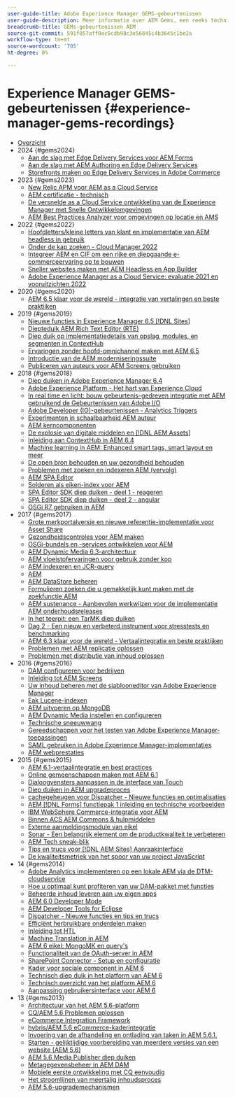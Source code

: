```yaml
---
user-guide-title: Adobe Experience Manager GEMS-gebeurtenissen
user-guide-description: Meer informatie over AEM Gems, een reeks technische diepteduiken van Adobe Experience Manager-experts.
breadcrumb-title: GEMs-gebeurtenissen AEM
source-git-commit: 591f057aff0ec9cdb98c3e56845c4b3645c1be2a
workflow-type: tm+mt
source-wordcount: '705'
ht-degree: 0%

---
```



# Experience Manager GEMS-gebeurtenissen {#experience-manager-gems-recordings}

+ [Overzicht](overview.md)
+ 2024 {#gems2024}
   + [Aan de slag met Edge Delivery Services voor AEM Forms](/gems2024/edge-delivery-for-aem-forms.md)
   + [Aan de slag met AEM Authoring en Edge Delivery Services](/help/experience-manager-gems/gems2024/aem-authoring-and-edge-delivery.md)
   + [Storefronts maken op Edge Delivery Services in Adobe Commerce](/help/experience-manager-gems/gems2024/storefronts-on-edge-delivery-with-adobe-commerce.md)
+ 2023 {#gems2023}
   + [New Relic APM voor AEM as a Cloud Service](gems2023/newrelic-apm-for-aem-cloud-service.md)
   + [AEM certificatie - technisch](gems2023/aem-certification-technical.md)
   + [De versnelde as a Cloud Service ontwikkeling van de Experience Manager met Snelle Ontwikkelomgevingen](/help/experience-manager-gems/gems2023/rapid-development-environments.md)
   + [AEM Best Practices Analyzer voor omgevingen op locatie en AMS](gems2023/aem-best-practices-analyzer.md)
+ 2022 {#gems2022}
   + [Hoofdletters/kleine letters van klant en implementatie van AEM headless in gebruik](gems2022/customer-use-case-and-implementation-of-aem-headless-in-use.md)
   + [Onder de kap zoeken - Cloud Manager 2022](gems2022/looking-under-the-hood-cloud-manager-2022.md)
   + [Integreer AEM en CIF om een rijke en diepgaande e-commerceervaring op te bouwen](gems2022/aem-and-cif-framework-integration.md)
   + [Sneller websites maken met AEM Headless en App Builder](gems2022/build-sites-faster-with-headless-and-appbuilder.md)
   + [Adobe Experience Manager as a Cloud Service: evaluatie 2021 en vooruitzichten 2022](gems2022/aemcloudservice-2021-review-and-outlook.md)
+ 2020 {#gems2020}
   + [AEM 6.5 klaar voor de wereld - integratie van vertalingen en beste praktijken](gems2020/aem65-readyfortheworld-translationintegration-bestpractices.md)
+ 2019 {#gems2019}
   + [Nieuwe functies in Experience Manager 6.5 [!DNL Sites]](gems2019/adobe-experience-manager-6-5-sites-whats-new.md)
   + [Diepteduik AEM Rich Text Editor (RTE)](gems2019/aem-rich-text-editor-rte-deep-dive1.md)
   + [Diep duik op implementatiedetails van opslag, modules, en segmenten in ContextHub](gems2019/contexthub-deep-dive.md)
   + [Ervaringen zonder hoofd-omnichannel maken met AEM 6.5](gems2019/creating-headless-omnichannel-experiences-with-aem-65.md)
   + [Introductie van de AEM moderniseringssuite](gems2019/introducing-the-aem-modernization-suite.md)
   + [Publiceren van auteurs voor AEM Screens gebruiken](gems2019/leveraging-author-publish-for-aem-screens.md)
+ 2018 {#gems2018}
   + [Diep duiken in Adobe Experience Manager 6.4](gems2018/aem-6-4-technical-sneak-peek.md)
   + [Adobe Experience Platform - Het hart van Experience Cloud](gems2018/aem-acp.md)
   + [In real time en licht: bouw gebeurtenis-gedreven integratie met AEM gebruikend de Gebeurtenissen van Adobe I/O](gems2018/aem-adobe-io.md)
   + [Adobe Developer (IO)-gebeurtenissen - Analytics Triggers](gems2018/aem-analytics-triggers.md)
   + [Experimenten in schaalbaarheid AEM auteur](gems2018/aem-author-scalability1.md)
   + [AEM kerncomponenten](gems2018/aem-core-components.md)
   + [De explosie van digitale middelen en [!DNL AEM Assets]](gems2018/aem-digital-asset-explosion.md)
   + [Inleiding aan ContextHub in AEM 6.4](gems2018/aem-intro-to-contexthub.md)
   + [Machine learning in AEM: Enhanced smart tags, smart layout en meer](gems2018/aem-machine-learning.md)
   + [De open bron behouden en uw gezondheid behouden](gems2018/aem-maintaining-open-source.md)
   + [Problemen met zoeken en indexeren AEM (vervolg)](gems2018/aem-query-and-index-troubleshooting2.md)
   + [AEM SPA Editor](gems2018/aem-spa-editor.md)
   + [Solderen als eiken-index voor AEM](gems2018/solr-as-an-oak-index-for-aem.md)
   + [SPA Editor SDK diep duiken - deel 1 - reageren](gems2018/spa-editor-sdk-deep-dive-react.md)
   + [SPA Editor SDK diep duiken - deel 2 - angular](gems2018/spa-editor-sdk-deep-dive-angular.md)
   + [OSGi R7 gebruiken in AEM](gems2018/using-osgi-r7-in-aem.md)
+ 2017 {#gems2017}
   + [Grote merkportalversie en nieuwe referentie-implementatie voor Asset Share](gems2017/aem-brand-portal.md)
   + [Gezondheidscontroles voor AEM maken](gems2017/aem-building-health-checks-for-aem.md)
   + [OSGi-bundels en -services ontwikkelen voor AEM](gems2017/aem-developing-osgi-bundles-services-for-aem.md)
   + [AEM Dynamic Media 6.3-architectuur](gems2017/aem-dynamic-media-architecture.md)
   + [AEM vloeistofervaringen voor gebruik zonder kop](gems2017/aem-headless-usecases.md)
   + [AEM indexeren en JCR-query](gems2017/aem-indexing-jcr-query.md)
   + [AEM](gems2017/aem-integrations.md)
   + [AEM DataStore beheren](gems2017/aem-managing-aem-datastore.md)
   + [Formulieren zoeken die u gemakkelijk kunt maken met de zoekfunctie AEM](gems2017/aem-search-forms-using-querybuilder.md)
   + [AEM sustenance - Aanbevolen werkwijzen voor de implementatie AEM onderhoudsreleases](gems2017/aem-sustenance-best-practices-deploying-maintenance-releases.md)
   + [In het teerpit: een TarMK diep duiken](gems2017/aem-tarmk-deepdive.md)
   + [Dag 2 - Een nieuw en verbeterd instrument voor stresstests en benchmarking](gems2017/aem-toughday2-stress-testing-benchmarking-tool.md)
   + [AEM 6.3 klaar voor de wereld - Vertaalintegratie en beste praktijken](gems2017/aem-translation-best-practices.md)
   + [Problemen met AEM replicatie oplossen](gems2017/aem-troubleshooting-aem-replication.md)
   + [Problemen met distributie van inhoud oplossen](gems2017/aem-troubleshooting-sling.md)
+ 2016 {#gems2016}
   + [DAM configureren voor bedrijven](gems2016/aem-configuring-dam-for-enterprise.md)
   + [Inleiding tot AEM Screens](gems2016/aem-introduction-to-aem-screens.md)
   + [Uw inhoud beheren met de sjablooneditor van Adobe Experience Manager](gems2016/aem-managing-content-with-template-editor.md)
   + [Eak Lucene-indexen](gems2016/aem-oak-lucene-indexes.md)
   + [AEM uitvoeren op MongoDB](gems2016/aem-running-aem-on-mongodb.md)
   + [AEM Dynamic Media instellen en configureren](gems2016/aem-setup-and-configure-aem-dynamic-media.md)
   + [Technische sneeuwwang](gems2016/aem-technical-sneak-peek.md)
   + [Gereedschappen voor het testen van Adobe Experience Manager-toepassingen](gems2016/aem-testing-tools-for-aem-apps.md)
   + [SAML gebruiken in Adobe Experience Manager-implementaties](gems2016/aem-utilizing-saml-in-aem-deployments.md)
   + [AEM webprestaties](gems2016/aem-web-performance.md)
+ 2015 {#gems2015}
   + [AEM 6.1-vertaalintegratie en best practices](gems2015/aem-6-1-translation-integration-and-best-practices.md)
   + [Online gemeenschappen maken met AEM 6.1](gems2015/aem-creating-online-communities-with-aem-6-1.md)
   + [Dialoogvensters aanpassen in de interface van Touch](gems2015/aem-customizing-dialog-fields-in-touch-ui.md)
   + [Diep duiken in AEM upgradeproces](gems2015/aem-deep-dive-into-aem-upgrade-process.md)
   + [cachegeheugen voor Dispatcher - Nieuwe functies en optimalisaties](gems2015/aem-dispatcher-caching-new-features-and-optimizations.md)
   + [AEM [!DNL Forms] functiepak 1 inleiding en technische voorbeelden](gems2015/aem-forms-feature-pack-1-introduction-and-technical-samples.md)
   + [IBM WebSphere Commerce-integratie voor AEM](gems2015/aem-ibm-websphere-commerce-integration-for-aem.md)
   + [Binnen ACS AEM Commons &amp; hulpmiddelen](gems2015/aem-inside-acs-aem-commons-and-tools.md)
   + [Externe aanmeldingsmodule van eikel](gems2015/aem-oak-external-login-module-authenticating-with-ldap-and-beyond.md)
   + [Sonar - Een belangrijk element om de productkwaliteit te verbeteren](gems2015/aem-sonar-a-key-element-to-improve-product-quality.md)
   + [AEM Tech sneak-blik](gems2015/aem-tech-sneak-peek.md)
   + [Tips en trucs voor [!DNL AEM Sites] Aanraakinterface](gems2015/aem-tips-and-tricks-for-aem-sites-touch-ui.md)
   + [De kwaliteitsmetriek van het spoor van uw project JavaScript](gems2015/aem-track-quality-metrics-of-your-javascript-project.md)
+ 14 {#gems2014}
   + [Adobe Analytics implementeren op een lokale AEM via de DTM-cloudservice](gems2014/aem-adobe-analytics-dynamic-tag-management.md)
   + [Hoe u optimaal kunt profiteren van uw DAM-pakket met functies](gems2014/aem-dam-feature-pack.md)
   + [Beheerde inhoud leveren aan uw eigen apps](gems2014/aem-delivering-managed-content-to-your-native-apps.md)
   + [AEM 6.0 Developer Mode](gems2014/aem-developer-mode.md)
   + [AEM Developer Tools for Eclipse](gems2014/aem-developer-tools-for-eclipse.md)
   + [Dispatcher - Nieuwe functies en tips en trucs](gems2014/aem-dispatcher.md)
   + [Efficiënt herbruikbare onderdelen maken](gems2014/aem-efficiently-build-reusable-components.md)
   + [Inleiding tot HTL](gems2014/aem-introduction-to-htl.md)
   + [Machine Translation in AEM](gems2014/aem-machine-translation-in-aem.md)
   + [AEM 6 eikel: MongoMK en query&#39;s](gems2014/aem-oak-mongomk-and-queries.md)
   + [Functionaliteit van de OAuth-server in AEM](gems2014/aem-oauth-server-functionality-in-aem.md)
   + [SharePoint Connector - Setup en configuratie](gems2014/aem-sharepoint-connector-setup-and-configuration.md)
   + [Kader voor sociale component in AEM 6](gems2014/aem-social-component-framework-in-aem-6.md)
   + [Technisch diep duik in het platform van AEM 6](gems2014/aem-technical-deep-dive-into-the-aem-6-platform.md)
   + [Technisch overzicht van het platform AEM 6](gems2014/aem-technical-overview-of-the-aem-6-platform.md)
   + [Aanpassing gebruikersinterface voor AEM 6](gems2014/aem-user-interface-customization-for-aem6.md)
+ 13 {#gems2013}
   + [Architectuur van het AEM 5.6-platform](gems2013/aem-architecture-of-the-aem-5-6-platform.md)
   + [CQ/AEM 5.6 Problemen oplossen](gems2013/aem-cq-aem-5-6-troubleshooting.md)
   + [eCommerce Integration Framework](gems2013/aem-ecommerce-integration-framework.md)
   + [hybris/AEM 5.6 eCommerce-kaderintegratie](gems2013/aem-hybris-ecommerce-framework-integration.md)
   + [Invoering van de afhandeling en ontlading van taken in AEM 5.6.1.](gems2013/aem-job-handling-and-offloading.md)
   + [Starten - gelijktijdige voorbereiding van meerdere versies van een website (AEM 5.6)](gems2013/aem-launches.md)
   + [AEM 5.6 Media Publisher diep duiken](gems2013/aem-media-publisher-deep-dive.md)
   + [Metagegevensbeheer in AEM DAM](gems2013/aem-metadata-management-in-aem-dam.md)
   + [Mobiele eerste ontwikkeling met CQ eenvoudig](gems2013/aem-mobile-first-development-with-cq-made-easy.md)
   + [Het stroomlijnen van meertalig inhoudsproces](gems2013/aem-streamlining-multilingual-content-process.md)
   + [AEM 5.6-upgrademechanismen](gems2013/aem-upgrade-mechanisms.md)

<!--
+ [Archive] {#archive}
    + [AEM 6 Oak: MongoMK and Queries](archive/aem-oak-mongomk-and-queries.md)
    + [Search forms made easy with the AEM querybuilder](archive/aem-search-forms-using-querybuilder.md)
    + [Deep Dive on implementation details of stores, modules and segments in ContextHub](archive/contexthub-deep-dive.md)
    + [AEM Web Performance](archive/aem-web-performance.md)
    + [AEM Query and Index Troubleshooting](archive/aem-query-and-index-troubleshooting.md)
    + [User Interface Customization for AEM 6](archive/aem-user-interface-customization-for-aem6.md)
    + [Technical Sneak Peek](archive/aem-technical-sneak-peek.md)
    + [Customizing Dialog Fields in Touch UI](archive/aem-customizing-dialog-fields-in-touch-ui.md)
    + [Building Health Checks for AEM](archive/aem-building-health-checks-for-aem.md)
    + [Running AEM on MongoDB](archive/aem-running-aem-on-mongodb.md)
    + [AEM 5.6 Media Publisher Deep Dive ](archive/aem-media-publisher-deep-dive.md)
    + [AEM Fluid Experiences for headless usecases](archive/aem-headless-usecases.md)
    + [The Digital Asset Explosion & AEM Assets](archive/aem-digital-asset-explosion.md)
    + [Introduction of Job Handling and Offloading in AEM 5.6.1. ](archive/aem-job-handling-and-offloading.md)
    + [Technical Overview of the AEM 6 Platform](archive/aem-technical-overview-of-the-aem-6-platform.md)
    + [Launches: concurrent preparation of multiple versions of a website (AEM 5.6) ](archive/aem-launches.md)
    + [Efficiently Build Reusable Components](archive/aem-efficiently-build-reusable-components.md)
    + [AEM Integrations - a solid foundation goes a long way](archive/aem-integrations.md)
    + [Dispatcher - New features and best practices](archive/aem-dispatcher.md)
    + [Adobe Experience Manager 6.5 Sites - What's New](archive/adobe-experience-manager-6-5-sites-whats-new.md)
    + [Oak's External Login Module - Authenticating with LDAP and Beyond](archive/aem-oak-external-login-module-authenticating-with-ldap-and-beyond.md)
    + [Troubleshooting AEM Replication](archive/aem-troubleshooting-aem-replication.md)
    + [Metadata Management in AEM DAM](archive/aem-metadata-management-in-aem-dam.md)
    + [AEM 6.5 Ready for the World - Translation Integration & Best Practices](archive/aem65-readyfortheworld-translationintegration-bestpractices.md)
    + [hybris/AEM 5.6 eCommerce framework integration](archive/aem-hybris-ecommerce-framework-integration.md)
    + [How to deploy Adobe Analytics on a local AEM instance by using the Dynamic Tag Management cloud service](archive/aem-adobe-analytics-dynamic-tag-management.md)
    + [eCommerce Integration Framework ](archive/aem-ecommerce-integration-framework.md)
    + [Real-time and lightweight: build event-driven integrations with AEM using Adobe I/O Events](archive/aem-adobe-io.md)
    + [AEM Tech Sneak Peek](archive/aem-tech-sneak-peek.md)
    + [AEM Rich Text Editor (RTE) Deep Dive](archive/aem-rich-text-editor-rte-deep-dive1.md)
    + [Deep dive into AEM upgrade process](archive/aem-deep-dive-into-aem-upgrade-process.md)
    + [AEM SPA Editor](archive/aem-spa-editor.md)
    + [MSM and Translation: Best Practices ](archive/aem-msm-and-translation-best-practices.md)
    + [AEM Indexing and JCR Query](archive/aem-indexing-jcr-query.md)
    + [IBM WebSphere Commerce Integration for AEM](archive/aem-ibm-websphere-commerce-integration-for-aem.md)
    + [Setup and Configure AEM Dynamic Media](archive/aem-setup-and-configure-aem-dynamic-media.md)
    + [Leveraging author-publish for AEM Screens](archive/leveraging-author-publish-for-aem-screens.md)
    + [Experiments in AEM Author Scalability](archive/aem-author-scalability1.md)
    + [Introduction to AEM Screens](archive/aem-introduction-to-aem-screens.md)
    + [Creating Headless Omnichannel Experiences with AEM 6.5](archive/creating-headless-omnichannel-experiences-with-aem-65.md)
    + [Developing OSGi Bundles and Services for AEM](archive/aem-developing-osgi-bundles-services-for-aem.md)
    + [Technical Deep Dive into the AEM 6 Platform](archive/aem-technical-deep-dive-into-the-aem-6-platform.md)
    + [Adobe Experience Platform - The Heart of Experience Cloud](archive/aem-acp.md)
    + [Social Component Framework in AEM 6](archive/aem-social-component-framework-in-aem-6.md)
    + [Mobile-First Development with CQ Made Easy](archive/aem-mobile-first-development-with-cq-made-easy.md)
    + [AEM Core Components](archive/aem-core-components.md)
    + [AEM SPA Editor](archive/jcr-aem-spa-editor.md)
    + [Major Brand Portal Release and new reference implementation for Asset Share](archive/aem-brand-portal.md)
    + [Utilizing SAML in Adobe Experience Manager deployments](archive/aem-utilizing-saml-in-aem-deployments.md)
    + [AEM 6.0 Developer Mode](archive/aem-developer-mode.md)
    + [AEM [!DNL Forms] Feature Pack 1 introduction and technical samples](archive/aem-forms-feature-pack-1-introduction-and-technical-samples.md)
    + [CQ/AEM 5.6 Troubleshooting](archive/aem-cq-aem-5-6-troubleshooting.md)
    + [AEM Dynamic Media 6.3 Architecture](archive/aem-dynamic-media-architecture.md)
    + [Inside ACS AEM Commons & Tools](archive/aem-inside-acs-aem-commons-and-tools.md)
    + [Creating online Communities with AEM 6.1](archive/aem-creating-online-communities-with-aem-6-1.md)
    + [OAuth Server functionality in AEM - Embrace Federation and unleash your REST APIs!](archive/aem-oauth-server-functionality-in-aem.md)
    + [Into the tar pit: a TarMK deep dive](archive/aem-tarmk-deepdive.md)
    + [Oak Lucene Indexes](archive/aem-oak-lucene-indexes.md)
    + [AEM Developer Tools for Eclipse](archive/aem-developer-tools-for-eclipse.md)
    + [Solr as an Oak index for AEM](archive/solr-as-an-oak-index-for-aem1.md)
    + [Toughday2 - A new and improved stress testing and benchmarking tool](archive/aem-toughday2-stress-testing-benchmarking-tool.md)
    + [Introduction to ContextHub in AEM 6.4](archive/aem-intro-to-contexthub.md)
    + [Configuring the DAM for Enterprise](archive/aem-configuring-dam-for-enterprise.md)
    + [Managing AEM DataStore](archive/aem-managing-aem-datastore.md)
    + [AEM Sustenance - Best Practices for deploying AEM Maintenance Releases](archive/aem-sustenance-best-practices-deploying-maintenance-releases.md)
    + [Maintaining Open Source While Maintaining Your Sanity](archive/aem-maintaining-open-source.md)
    + [SPA Editor SDK Deep Dive - Part 1 - React ](archive/spa-editor-sdk-deep-dive-react.md)
    + [Tools to use for testing Adobe Experience Manager applications](archive/aem-testing-tools-for-aem-apps.md)
    + [Machine Learning in AEM: Enhanced Smart Tags, Smart Layout and more](archive/aem-machine-learning.md)
    + [Tips and tricks for AEM Sites Touch UI](archive/aem-tips-and-tricks-for-aem-sites-touch-ui.md)
    + [Dispatcher Caching - New Features and Optimizations](archive/aem-dispatcher-caching-new-features-and-optimizations.md)
    + [How to get the most out of your DAM Feature Pack](archive/aem-dam-feature-pack.md)
    + [Troubleshooting Sling Content Distribution](archive/aem-troubleshooting-sling.md)
    + [Introduction to HTL](archive/aem-introduction-to-htl.md)
    + [Delivering Managed Content to your Native Apps](archive/aem-delivering-managed-content-to-your-native-apps.md)
    + [SharePoint Connector - Setup and Configuration](archive/aem-sharepoint-connector-setup-and-configuration.md)
    + [AEM 6.1 Translation Integration & Best Practices](archive/aem-6-1-translation-integration-and-best-practices.md)
    + [Managing your content with the template editor of Adobe Experience Manager](archive/aem-managing-content-with-template-editor.md)
    + [SPA Editor SDK Deep Dive - Part 2 - Angular](archive/spa-editor-sdk-deep-dive-angular.md)
    + [Sonar - A key element to improve product quality](archive/aem-sonar-a-key-element-to-improve-product-quality.md)
    + [AEM 6.3 Ready for the World - Translation Integration & Best Practices](archive/aem-translation-best-practices.md)
    + [AEM 5.6 upgrade mechanisms ](archive/aem-upgrade-mechanisms.md)
    + [Track quality metrics of your Javascript project](archive/aem-track-quality-metrics-of-your-javascript-project.md)
    + [Streamlining multilingual content process](archive/aem-streamlining-multilingual-content-process.md)
    + [Deep Dive into Adobe Experience Manager 6.4](archive/aem-6-4-technical-sneak-peek.md)
    + [Machine Translation in AEM](archive/aem-machine-translation-in-aem.md)
    + [Using OSGi R7 in AEM](archive/using-osgi-r7-in-aem.md)
    + [Architecture of the AEM 5.6 Platform](archive/aem-architecture-of-the-aem-5-6-platform.md)
    + [Adobe I/O Events - Analytics Triggers](archive/aem-analytics-triggers.md)
    + [Introducing the AEM Modernization Suite](archive/introducing-the-aem-modernization-suite.md)
    + [AEM Query and Index Troubleshooting](archive/aem-query-and-index-troubleshooting2.md)
-->
